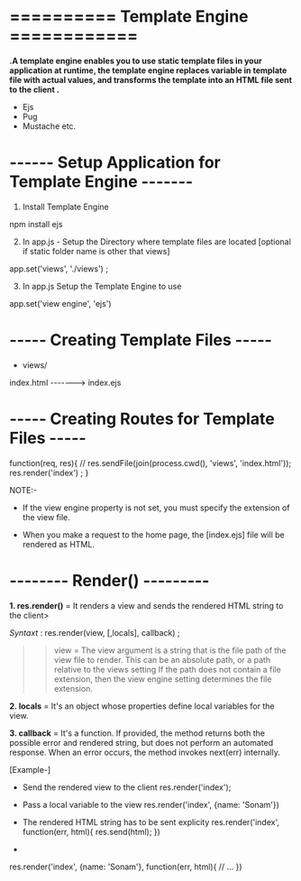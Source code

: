 # ==========  Template Engine  ============

**.A template engine enables you to use static template files in your application at runtime, the template engine replaces variable in template file with actual values, and transforms the template into an HTML file sent to the client .**

* Ejs
* Pug
* Mustache etc.


# ------ Setup Application for Template Engine -------

1. Install Template Engine

npm install ejs

2. In app.js - Setup the Directory where template files are located [optional if static folder
   name is other that views]

app.set('views', './views') ;

3. In app.js Setup the Template Engine to use

app.set('view engine', 'ejs')



# ----- Creating Template Files -----

* views/

index.html -------> index.ejs


# ----- Creating Routes for Template Files -----

function(req, res){
    // res.sendFile(join(process.cwd(), 'views', 'index.html'));
    res.render('index') ;
}

NOTE:-
* If the view engine property is not set, you must specify the extension of the view file.

* When you make a request to the home page, the [index.ejs] file will be rendered as HTML.



# -------- Render() ---------

**1. res.render()** = It renders a view and sends the rendered HTML string to the client>

*Syntaxt* :  res.render(view, [,locals], callback) ;

>> view = The view argument is a string that is the file path of the view file to render.
>>        This can be an absolute path, or a path relative to the views setting 
>>        If the path does not contain a file extension, then the view engine setting determines the file extension.


**2. locals** = It's an object whose properties define local variables for the view.

**3. callback** = It's a function. If provided, the method returns both the possible error and rendered string, but does not 
                  perform an automated response. When an error occurs, the method invokes next(err) internally.


[Example-]

* Send the rendered view to the client
res.render('index');

* Pass a local variable to the view
res.render('index', {name: 'Sonam'})

* The rendered HTML string has to be sent explicity
res.render('index', function(err, html){
    res.send(html);
})

* 
res.render('index', {name: 'Sonam'}, function(err, html){
    // ...
})